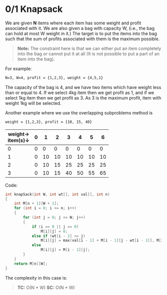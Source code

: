 # 0/1 Knapsack
We are given **N** items where each item has some weight and profit associated with it. We are also given a bag with capacity W, (i.e., the bag can hold at most W weight in it.) The target is to put the items into the bag such that the sum of profits associated with them is the maximum possible.
> **Note:** The constraint here is that we can either put an item completely into the bag or cannot put it at all (It is not possible to put a part of an item into the bag).

For example:
```txt
N=3, W=4, profit = {1,2,3}, weight = {4,5,1}
```
The capacity of the bag is 4, and we have two items which have weight less than or equal to 4. If we select 4kg item then we get profit as 1, and if we select 1kg item then we get profit as 3.
As 3 is the maximum profit, item with weight 1kg will be selected.

Another example where we use the overlapping subproblems method is
```txt
weight = {1,2,3}, profit = {10, 15, 40}
```

|weight&rarr;<br>item(s)&darr;|0|1|2|3|4|5|6|
|-|-|-|-|-|-|-|-|
|0|0|0|0|0|0|0|0|
|1|0|10|10|10|10|10|10|
|2|0|10|15|25|25|25|25|
|3|0|10|15|40|50|55|65|

Code:

```cpp
int knapSack(int W, int wt[], int val[], int n)
{
    int M[n + 1][W + 1];
    for (int i = 0; i <= n; i++)
    {
        for (int j = 0; j <= W; j++)
        {
            if (i == 0 || j == 0)
                M[i][j] = 0;
            else if (wt[i - 1] <= j)
                M[i][j] = max(val[i - 1] + M[i - 1][j - wt[i - 1]], M[i - 1][j]);
            else
                M[i][j] = M[i - 1][j];
        }
    }
    return M[n][W];
}
```

The complexity in this case is:
> **TC:** O(N \* W)
> **SC:** O(N \* W)